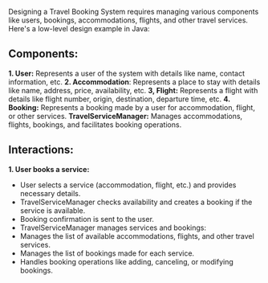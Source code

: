 Designing a Travel Booking System requires managing various components like users, bookings, accommodations, flights, and other travel services. Here's a low-level design example in Java:

## Components:

**1. User:** Represents a user of the system with details like name, contact information, etc.
**2. Accommodation**: Represents a place to stay with details like name, address, price, availability, etc.
**3, Flight:** Represents a flight with details like flight number, origin, destination, departure time, etc.
**4. Booking:** Represents a booking made by a user for accommodation, flight, or other services.
**TravelServiceManager:** Manages accommodations, flights, bookings, and facilitates booking operations.

## Interactions:

**1. User books a service:**
*  User selects a service (accommodation, flight, etc.) and provides necessary details.
*  TravelServiceManager checks availability and creates a booking if the service is available.
*  Booking confirmation is sent to the user.
*  TravelServiceManager manages services and bookings:
*  Manages the list of available accommodations, flights, and other travel services.
*  Manages the list of bookings made for each service.
*  Handles booking operations like adding, canceling, or modifying bookings.
